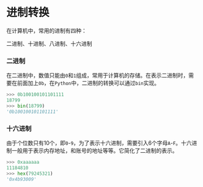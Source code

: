 # 进制转换

在计算机中，常用的进制有四种：

二进制、十进制、八进制、十六进制


### 二进制

在二进制中，数值只能由`0`和`1`组成，常用于计算机的存储。在表示二进制时，需要在前面加上`0b`，在`Python`中，二进制的转换可以通过`bin`实现。

```python
>>> 0b100100101101111
18799
>>> bin(18799)
'0b100100101101111'
```

### 十六进制

由于个位数只有10个，即`0`-`9`，为了表示十六进制，需要引入6个字母`A`-`F`。十六进制一般用于表示内存地址，和账号的地址等等。它简化了二进制的表示。

```python
>>> 0xaaaaaa
11184810
>>> hex(79245321)
'0x4b93009'
```